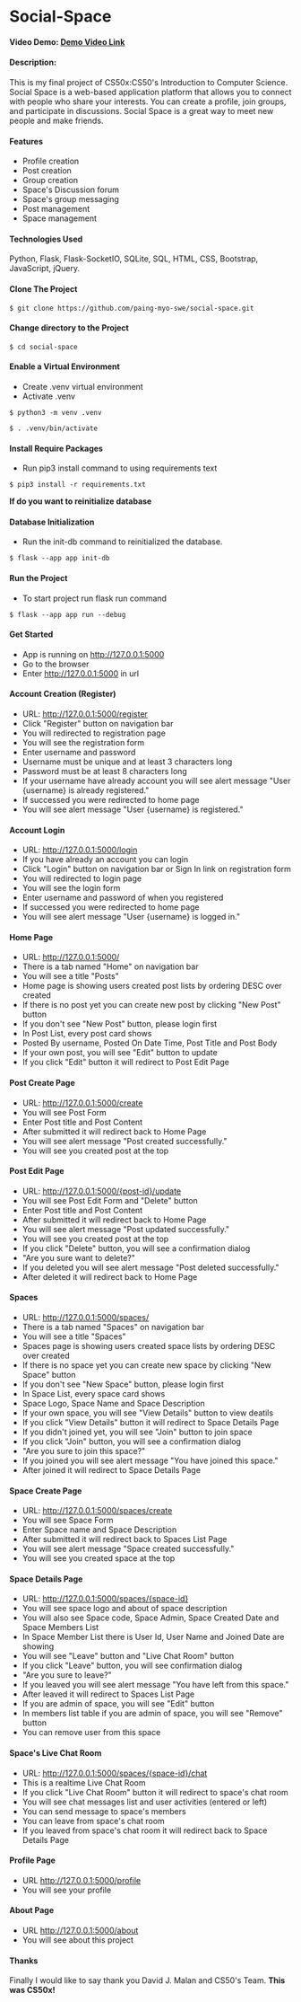 # Social-Space

#### Video Demo: [Demo Video Link](https://www.youtube.com/watch?v=9Yr789R6vZY)

#### Description:

This is my final project of CS50x:CS50's Introduction to Computer Science. Social Space is a web-based application platform that allows you to connect with people who share your interests. You can create a profile, join groups, and participate in discussions. Social Space is a great way to meet new people and make friends.

#### Features

- Profile creation
- Post creation
- Group creation
- Space's Discussion forum
- Space's group messaging
- Post management
- Space management

#### Technologies Used

Python, Flask, Flask-SocketIO, SQLite, SQL, HTML, CSS, Bootstrap, JavaScript, jQuery.

#### Clone The Project

```
$ git clone https://github.com/paing-myo-swe/social-space.git
```

#### Change directory to the Project

```
$ cd social-space
```

#### Enable a Virtual Environment

- Create .venv virtual environment
- Activate .venv

```
$ python3 -m venv .venv
```

```
$ . .venv/bin/activate
```

#### Install Require Packages

- Run pip3 install command to using requirements text

```
$ pip3 install -r requirements.txt
```

**If do you want to reinitialize database**

#### Database Initialization

- Run the init-db command to reinitialized the database.

```
$ flask --app app init-db
```

#### Run the Project

- To start project run flask run command

```
$ flask --app app run --debug
```

#### Get Started

- App is running on http://127.0.0.1:5000
- Go to the browser
- Enter http://127.0.0.1:5000 in url

#### Account Creation (Register)

- URL: http://127.0.0.1:5000/register
- Click "Register" button on navigation bar
- You will redirected to registration page
- You will see the registration form
- Enter username and password
- Username must be unique and at least 3 characters long
- Password must be at least 8 characters long
- If your username have already account you will see alert message "User {username} is already registered."
- If successed you were redirected to home page
- You will see alert message "User {username} is registered."

#### Account Login

- URL: http://127.0.0.1:5000/login
- If you have already an account you can login
- Click "Login" button on navigation bar or Sign In link on registration form
- You will redirected to login page
- You will see the login form
- Enter username and password of when you registered
- If successed you were redirected to home page
- You will see alert message "User {username} is logged in."

#### Home Page

- URL: http://127.0.0.1:5000/
- There is a tab named "Home" on navigation bar
- You will see a title "Posts"
- Home page is showing users created post lists by ordering DESC over created
- If there is no post yet you can create new post by clicking "New Post" button
- If you don't see "New Post" button, please login first
- In Post List, every post card shows
- Posted By username, Posted On Date Time, Post Title and Post Body
- If your own post, you will see "Edit" button to update
- If you click "Edit" button it will redirect to Post Edit Page

#### Post Create Page

- URL: http://127.0.0.1:5000/create
- You will see Post Form
- Enter Post title and Post Content
- After submitted it will redirect back to Home Page
- You will see alert message "Post created successfully."
- You will see you created post at the top

#### Post Edit Page

- URL: http://127.0.0.1:5000/{post-id}/update
- You will see Post Edit Form and "Delete" button
- Enter Post title and Post Content
- After submitted it will redirect back to Home Page
- You will see alert message "Post updated successfully."
- You will see you created post at the top
- If you click "Delete" button, you will see a confirmation dialog
- "Are you sure want to delete?"
- If you deleted you will see alert message "Post deleted successfully."
- After deleted it will redirect back to Home Page

#### Spaces

- URL: http://127.0.0.1:5000/spaces/
- There is a tab named "Spaces" on navigation bar
- You will see a title "Spaces"
- Spaces page is showing users created space lists by ordering DESC over created
- If there is no space yet you can create new space by clicking "New Space" button
- If you don't see "New Space" button, please login first
- In Space List, every space card shows
- Space Logo, Space Name and Space Description
- If your own space, you will see "View Details" button to view deatils
- If you click "View Details" button it will redirect to Space Details Page
- If you didn't joined yet, you will see "Join" button to join space
- If you click "Join" button, you will see a confirmation dialog
- "Are you sure to join this space?"
- If you joined you will see alert message "You have joined this space."
- After joined it will redirect to Space Details Page

#### Space Create Page

- URL: http://127.0.0.1:5000/spaces/create
- You will see Space Form
- Enter Space name and Space Description
- After submitted it will redirect back to Spaces List Page
- You will see alert message "Space created successfully."
- You will see you created space at the top

#### Space Details Page

- URL: http://127.0.0.1:5000/spaces/{space-id}
- You will see space logo and about of space description
- You will also see Space code, Space Admin, Space Created Date and Space Members List
- In Space Member List there is User Id, User Name and Joined Date are showing
- You will see "Leave" button and "Live Chat Room" button
- If you click "Leave" button, you will see confirmation dialog
- "Are you sure to leave?"
- If you leaved you will see alert message "You have left from this space."
- After leaved it will redirect to Spaces List Page
- If you are admin of space, you will see "Edit" button
- In members list table if you are admin of space, you will see "Remove" button
- You can remove user from this space

#### Space's Live Chat Room

- URL: http://127.0.0.1:5000/spaces/{space-id}/chat
- This is a realtime Live Chat Room
- If you click "Live Chat Room" button it will redirect to space's chat room
- You will see chat messages list and user activities (entered or left)
- You can send message to space's members
- You can leave from space's chat room
- If you leaved from space's chat room it will redirect back to Space Details Page

#### Profile Page

- URL http://127.0.0.1:5000/profile
- You will see your profile

#### About Page

- URL http://127.0.0.1:5000/about
- You will see about this project

#### Thanks

Finally I would like to say thank you David J. Malan and CS50's Team. **This was CS50x!**
